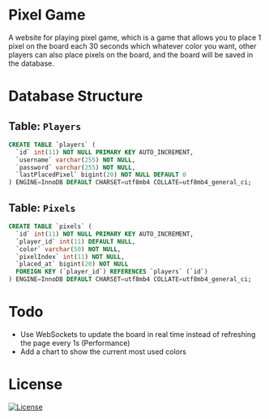 # Pixel Game

A website for playing pixel game, which is a game that allows you to place 1 pixel on the board each 30 seconds which whatever color you want, other players can also place pixels on the board, and the board will be saved in the database.

# Database Structure

## Table: `Players`

```sql
CREATE TABLE `players` (
  `id` int(11) NOT NULL PRIMARY KEY AUTO_INCREMENT,
  `username` varchar(255) NOT NULL,
  `password` varchar(255) NOT NULL,
  `lastPlacedPixel` bigint(20) NOT NULL DEFAULT 0
) ENGINE=InnoDB DEFAULT CHARSET=utf8mb4 COLLATE=utf8mb4_general_ci;
```

## Table: `Pixels`

```sql
CREATE TABLE `pixels` (
  `id` int(11) NOT NULL PRIMARY KEY AUTO_INCREMENT,
  `player_id` int(11) DEFAULT NULL,
  `color` varchar(50) NOT NULL,
  `pixelIndex` int(11) NOT NULL,
  `placed_at` bigint(20) NOT NULL
  FOREIGN KEY (`player_id`) REFERENCES `players` (`id`)
) ENGINE=InnoDB DEFAULT CHARSET=utf8mb4 COLLATE=utf8mb4_general_ci;
```

# Todo

-   Use WebSockets to update the board in real time instead of refreshing the page every 1s (Performance)
-   Add a chart to show the current most used colors

# License

[![License](https://img.shields.io/github/license/itzaymvn/PixelGame?style=for-the-badge)](https://github.com/itzAymvn/PixelGame/blob/master/LICENSE)
